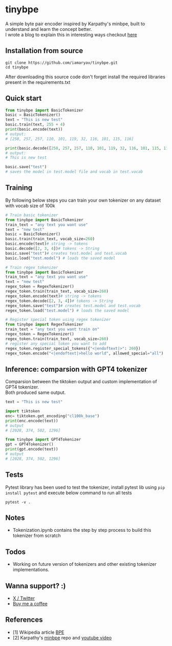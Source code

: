 # tinybpe
 A simple byte pair encoder inspired by Karpathy's minbpe, built to understand and learn the concept better.  
 I wrote a blog to explain this in interesting ways checkout [here]()

## Installation from source
```
git clone https://github.com/iamaryav/tinybpe.git
cd tinybpe
```
After downloading this source code don't forget install the required libraries present in the requirements.txt

## Quick start
```python
from tinybpe import BasicTokenizer
basic = BasicTokenizer()
text = "This is new test"
basic.train(text, 255 + 4)
print(basic.encode(text))
# output:
# [258, 257, 257, 110, 101, 119, 32, 116, 101, 115, 116]

print(basic.decode([258, 257, 257, 110, 101, 119, 32, 116, 101, 115, 116]))
# output:
# This is new test

basic.save("test")
# saves the model in test.model file and vocab in test.vocab
```

## Training
By following below steps you can train your own tokenizer on any dataset with vocab size of 100k
```python
# Train basic tokenizer
from tinybpe import BasicTokenizer
train_text = "any text you want use"
text = "new test"
basic = BasicTokenizer()
basic.train(train_text, vocab_size=260)
basic.encode(text)# string -> tokens
basic.decode([2, 3, 4])# tokens -> String
basic.save("test")# creates test.model and test.vocab
basic.load("test.model") # loads the saved model 

# Train regex tokenizer
from tinybpe import BasicTokenizer
train_text = "any text you want use"
text = "new test"
regex_token = RegexTokenizer()
regex_token.train(train_text, vocab_size=260)
regex_token.encode(text)# string -> tokens
regex_token.decode([2, 3, 4])# tokens -> String
regex_token.save("test")# creates test.model and test.vocab
regex_token.load("test.model") # loads the saved model 

# Register special token using regex tokenizer
from tinybpe import RegexTokenizer 
train_text = "any text you want train on"
regex_token = RegexTokenizer()
regex_token.train(train_text, vocab_size=260)
# register any special token you want to add
regex_token.register_special_tokens({"<|endoftext|>": 260})
regex_token.encode("<|endoftext|>hello world", allowed_special="all")
```

## Inference: comparsion with GPT4 tokenizer
Comparsion between the tiktoken output and custom implementation of GPT4 tokenizer.  
Both produced same output.
```python
text = "This is new test"

import tiktoken
enc= tiktoken.get_encoding("cl100k_base")
print(enc.encode(text))
# output
# [2028, 374, 502, 1296]

from tinybpe import GPT4Tokenizer
gpt = GPT4Tokenizer()
print(gpt.encode(text))
# output
# [2028, 374, 502, 1296]
```

## Tests
Pytest library has been used to test the tokenizer, install pytest lib using `pip install pytest` and execute below command to run all tests
```
pytest -v .
```

## Notes
- Tokenization.ipynb contains the step by step process to build this tokenizer from scratch

## Todos
- Working on future version of tokenizers and other existing tokenizer implementations.

## Wanna support? :)
- [X / Twitter](https://x.com/PriyaAryav)
- [Buy me a coffee](https://coff.ee/aryav)

## References
- [1] Wikipedia article [BPE](https://en.wikipedia.org/wiki/Byte-pair_encoding)
- [2] Karpathy's [minbpe](https://github.com/karpathy/minbpe) repo and [youtube video](https://www.youtube.com/watch?v=zduSFxRajkE)